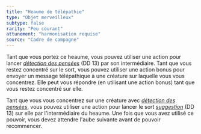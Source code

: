 ```yaml
---
title: "Heaume de télépathie"
type: "Objet merveilleux"
subtype: false
rarity: "Peu courant"
attunement: "harmonisation requise"
source: "Cadre de campagne"
---
```

Tant que vous portez ce heaume, vous pouvez utiliser une action pour lancer [_détection des pensées_](/grimoire/detection-des-pensees) (DD 13) par son intermédiaire. Tant que vous restez concentré sur le sort, vous pouvez utiliser une action bonus pour envoyer un message télépathique à une créature sur laquelle vous vous concentrez. Elle peut vous répondre (en utilisant une action bonus) tant que vous restez concentré sur elle.

Tant que vous vous concentrez sur une créature avec [_détection des pensées_](/grimoire/detection-des-pensees), vous pouvez utiliser une action pour lancer le sort [_suggestion_](/grimoire/suggestion) (DD 13) sur elle par l'intermédiaire du heaume. Une fois que vous avez utilisé ce pouvoir, vous devez attendre l'aube suivante avant de pouvoir recommencer.
